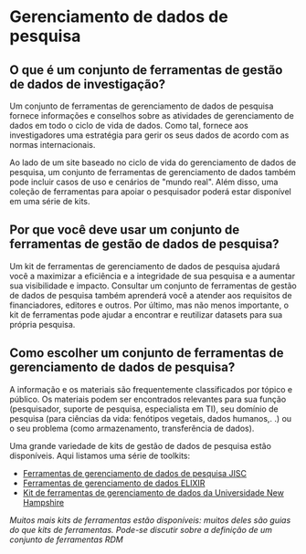 # Gerenciamento de dados de pesquisa

## O que é um conjunto de ferramentas de gestão de dados de investigação?

Um conjunto de ferramentas de gerenciamento de dados de pesquisa fornece informações e conselhos sobre as atividades de gerenciamento de dados em todo o ciclo de vida de dados. Como tal, fornece aos investigadores uma estratégia para gerir os seus dados de acordo com as normas internacionais.

Ao lado de um site baseado no ciclo de vida do gerenciamento de dados de pesquisa, um conjunto de ferramentas de gerenciamento de dados também pode incluir casos de uso e cenários de "mundo real". Além disso, uma coleção de ferramentas para apoiar o pesquisador poderá estar disponível em uma série de kits.


## Por que você deve usar um conjunto de ferramentas de gestão de dados de pesquisa?

Um kit de ferramentas de gerenciamento de dados de pesquisa ajudará você a maximizar a eficiência e a integridade de sua pesquisa e a aumentar sua visibilidade e impacto. Consultar um conjunto de ferramentas de gestão de dados de pesquisa também aprenderá você a atender aos requisitos de financiadores, editores e outros. Por último, mas não menos importante, o kit de ferramentas pode ajudar a encontrar e reutilizar datasets para sua própria pesquisa.


## Como escolher um conjunto de ferramentas de gerenciamento de dados de pesquisa?

A informação e os materiais são frequentemente classificados por tópico e público. Os materiais podem ser encontrados relevantes para sua função (pesquisador, suporte de pesquisa, especialista em TI), seu domínio de pesquisa (para ciências da vida: fenótipos vegetais, dados humanos,. .) ou o seu problema (como armazenamento, transferência de dados).


Uma grande variedade de kits de gestão de dados de pesquisa estão disponíveis. Aqui listamos uma série de toolkits:

* [Ferramentas de gerenciamento de dados de pesquisa JISC](https://www.jisc.ac.uk/guides/rdm-toolkit)
* [Ferramentas de gerenciamento de dados ELIXIR](https://rdm.elixir-europe.org/index.html)
* [Kit de ferramentas de gerenciamento de dados da Universidade New Hampshire](https://libraryguides.unh.edu/datamanagement)

*Muitos mais kits de ferramentas estão disponíveis: muitos deles são guias do que kits de ferramentas. Pode-se discutir sobre a definição de um conjunto de ferramentas RDM*
